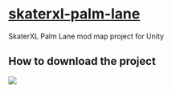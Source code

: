 # [skaterxl-palm-lane](https://skaterxl.mod.io/palm-lane)
SkaterXL Palm Lane mod map project for Unity

## How to download the project
<img src="https://github.com/roquef/skaterxl-palm-lane/blob/main/download.png?raw=true"/>
